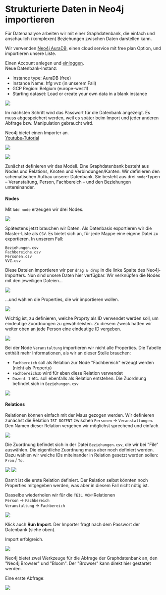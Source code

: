 # Strukturierte Daten in Neo4j importieren

Für Datenanalyse arbeiten wir mit einer Graphdatenbank, die einfach und anschaulich (komplexen) Beziehungen zwischen Daten darstellen kann. 

Wir verwenden [Neo4j AuraDB](https://neo4j.com/cloud/platform/aura-graph-database/), einen cloud service mit free plan Option, und importieren unsere Liste. 

Einen Account anlegen und [einloggen](https://console.neo4j.io/).  
Neue Datenbank-Instanz:  
- Instance type: AuraDB (free)
- Instance Name: hfg vvz (in unserem Fall)
- GCP Region: Belgium (europe-west1)
- Starting dataset: Load or create your own data in a blank instance

![](img/neo4j-new.jpg)

Im nächsten Schritt wird das Passwort für die Datenbank angezeigt. Es muss abgespeichert werden, weil es später beim Import und jeder anderen Abfrage bzw. Manipulation gebraucht wird.

Neo4j bietet einen Importer an.  
[Youtube-Tutorial](https://youtu.be/vI2XZOf4hVY)

![](img/neo4j-import.jpg)

![](img/neo4j-importer-0.jpg)

Zunächst definieren wir das Modell. Eine Graphdatenbank besteht aus Nodes und Relations, Knoten und Verbindungen/Kanten. Wir definieren den schematischen Aufbau unserer Datenbank. Sie besteht aus drei `node`-Typen – Veranstaltung, Person, Fachbereich – und den Beziehungen untereinander.

#### Nodes

Mit `Add node` erzeugen wir drei Nodes.

![](img/neo4j-importer-1.jpg)

Spätestens jetzt brauchen wir Daten. Als Datenbasis exportieren wir die Master-Liste als `CSV`. Es bietet sich an, für jede Mappe eine eigene Datei zu exportieren. In unserem Fall:

`Beziehungen.csv`  
`Fachbereiche.csv`  
`Personen.csv`  
`VVZ.csv`

Diese Dateien importieren wir per `drag & drop` in die linke Spalte des Neo4j-Importers. Nun sind unsere Daten hier verfügbar. Wir verknüpfen die Nodes mit den jeweiligen Dateien...  

![](img/neo4j-importer-2.jpg)

...und wählen die Properties, die wir importieren wollen.  

![](img/neo4j-importer-3.jpg)

Wichtig ist, zu definieren, welche Proprty als ID verwendet werden soll, um eindeutige Zuordnungen zu gewährleisten. Zu diesem Zweck hatten wir weiter oben an jede Person eine eindeutige ID vergeben.  

![](img/neo4j-importer-4.jpg)

Bei der Node `Veranstaltung` importieren wir nicht alle Properties. Die Tabelle enthält mehr Informationen, als wir an dieser Stelle brauchen:
- `Fachbereich` soll als Relation zur Node "Fachbereich" erzeugt werden (nicht als Property)
- `FachbereichID` wird für eben diese Relation verwendet
- `Dozent 1` etc. soll ebenfalls als Relation entstehen. Die Zuordnung befindet sich in `Beziehungen.csv`

![](img/neo4j-importer-5.jpg)

#### Relations

Relationen können einfach mit der Maus gezogen werden. Wir definieren zunächst die Relation `IST DOZENT` zwischen `Personen` &rarr; `Veranstaltungen`. Den Namen dieser Relation vergeben wir möglichst sprechend und einfach. 

![](img/neo4j-importer-6.jpg)

Die Zuordnung befindet sich in der Datei `Beziehungen.csv`, die wir bei "File" auswählen. Die eigentliche Zuordnung muss aber noch definiert werden. Dazu wählen wir welche IDs miteinander in Relation gesetzt werden sollen: `From` / `To`. 

![](img/neo4j-importer-7.jpg)
![](img/neo4j-importer-8.jpg)

Damit ist die erste Relation definiert. Der Relation selbst könnten noch Properties mitgegeben werden, was aber in diesem Fall nicht nötig ist.

Dasselbe wiederholen wir für die `TEIL VON`-Relationen  
`Person` &rarr; `Fachbereich`  
`Veranstaltung` &rarr; `Fachbereich`

![](img/neo4j-importer-9.jpg)

Klick auch **Run Import**. Der Importer fragt nach dem Passwort der Datenbank (siehe oben).

Import erfolgreich.

![](img/neo4j-importer-10.jpg)

Neo4j bietet zwei Werkzeuge für die Abfrage der Graphdatenbank an, den "Neo4j Browser" und "Bloom". Der "Browser" kann direkt hier gestartet werden.

Eine erste Abfrage:

![](img/neo4j-browser.jpg)